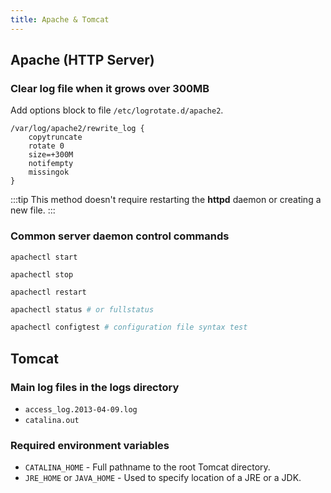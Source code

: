 ```yaml
---
title: Apache & Tomcat
---
```


## Apache (HTTP Server)

### Clear log file when it grows over 300MB

Add options block to file `/etc/logrotate.d/apache2`.

```
/var/log/apache2/rewrite_log {
	copytruncate
	rotate 0
	size=+300M
	notifempty
	missingok
}
```

:::tip
This method doesn't require restarting the **httpd** daemon or creating a new file.
:::

### Common server daemon control commands

```
apachectl start
```

```
apachectl stop
```

```
apachectl restart
```

```bash
apachectl status # or fullstatus
```

```bash
apachectl configtest # configuration file syntax test
```

## Tomcat

### Main log files in the logs directory

- `access_log.2013-04-09.log`
- `catalina.out`

### Required environment variables

- `CATALINA_HOME` - Full pathname to the root Tomcat directory.
- `JRE_HOME` or `JAVA_HOME` - Used to specify location of a JRE or a JDK.
